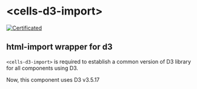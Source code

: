# \<cells-d3-import\>

[![Certificated](https://img.shields.io/badge/certificated-yes-brightgreen.svg)](http://bbva-files.s3.amazonaws.com/cells/bbva-catalog/index.html)

## html-import wrapper for d3

`<cells-d3-import>` is required to establish a common version of D3 library for all components using D3.

Now, this component uses D3 v3.5.17
